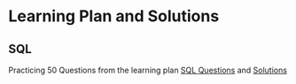 # Learning Plan and Solutions

## SQL
Practicing 50 Questions from the learning plan
[SQL Questions](https://github.com/v-nair/leetcode-solutions/blob/master/SQL-README.md) and [Solutions](https://github.com/v-nair/leetcode-solutions/blob/master/SQL.sql)

